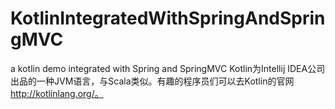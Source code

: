 # KotlinIntegratedWithSpringAndSpringMVC
a kotlin demo integrated with Spring and SpringMVC
Kotlin为Intellij IDEA公司出品的一种JVM语言，与Scala类似。有趣的程序员们可以去Kotlin的官网  http://kotlinlang.org/。